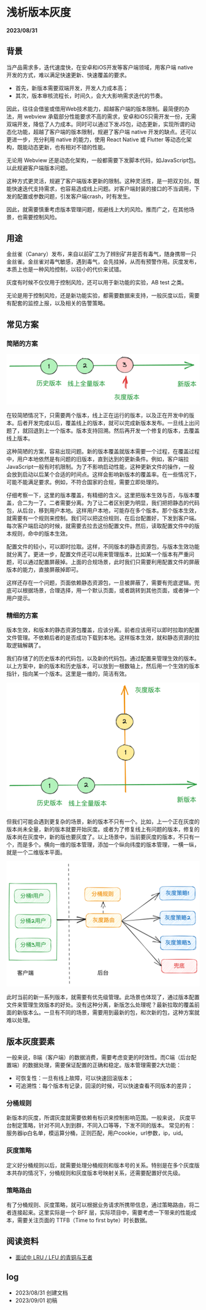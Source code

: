 # 浅析版本灰度

#### 2023/08/31

## 背景

当产品需求多，迭代速度快，在安卓和iOS开发等客户端领域，用客户端 native 开发的方式，难以满足快速更新、快速覆盖的要求。

- 首先，新版本需要双端开发，开发人力成本高；
- 其次，版本审核流程长，时间久，会大大影响需求迭代的节奏。

因此，往往会借鉴或借用Web技术能力，超越客户端的版本限制。最简便的办法，用 webview 承载部分性能要求不高的需求，安卓和iOS只需开发一份，无需双端开发，降低了人力成本。同时可以通过下发JS包，动态更新，实现所谓的动态化功能，超越了客户端的版本限制，规避了客户端 native 开发的缺点。还可以更进一步，充分利用 native 的能力，使用 React Native 或 Flutter 等动态化架构，既能动态更新，也有相对不错的性能。

无论用 Webview 还是动态化架构，一般都需要下发脚本代码，如JavaScript包。以此规避客户端版本问题。

这种方式更灵活，规避了客户端版本更新的限制。这种灵活性，是一把双刃剑，既能快速迭代支持需求，也容易造成线上问题。对客户端封装的接口的不当调用，下发的配置或参数问题，引发客户端crash，时有发生。

因此，就需要慎重考虑版本管理问题，规避线上大的风险。推而广之，在其他场景，也需要控制风险。

## 用途

金丝雀（Canary）发布，来自以前矿工为了辨别矿井是否有毒气，随身携带一只金丝雀。金丝雀对毒气敏感，遇到毒气，会先挂掉，从而有预警作用。灰度发布，本质上也是一种风险控制，以较小的代价来试错。

灰度有时候不仅仅用于控制风险，还可以用于新功能的实验，AB test 之类。

无论是用于控制风险，还是新功能实验，都需要数据来支持，一般灰度以后，需要有配套的监控上报，以及相关的告警策略。

## 常见方案

### 简陋的方案

![简陋的方案](./2023_08_31_canary/simple_version_management.png)

在较简陋情况下，只需要两个版本，线上正在运行的版本，以及正在开发中的版本。后者开发完成以后，覆盖线上的版本，就可以完成新版本发布。一旦线上出问题了，就回退到上一个版本。版本支持回溯。然后再开发一个修复的版本，去覆盖线上版本。

这种简陋的方案，容易出现问题。新的版本覆盖就版本需要一个过程，在覆盖过程中，用户本地依然是有问题的旧版本，直到达到的更新条件。例如，客户端拉JavaScript一般有时机限制。为了不影响启动性能，这种更新文件的操作，一般会放到启动以后某个合适的时间点。这样会影响新版本的覆盖率。在一些情况下，可能不能满足要求。例如，不符合国家的合规，需要立即处理的。

仔细考察一下，这里的版本覆盖，有精细的含义。这里把版本生效与否，与版本覆盖，合二为一了。二者需要分离。为了让二者区别更为明显，我们把把静态的代码包，从后台，移到用户本地。这样用户本地，可能存在多个版本。那个版本生效，就需要有一个规则来控制。我们可以把这份规则，在后台配置好，下发到客户端。每次客户端启动的时候，就需要去拉去这份配置文件。然后，读取配置文件中的版本规则，命中的版本生效。

配置文件的较小，可以即时拉取。这样，不同版本的静态资源包，与版本生效功能就分离了。更进一步，配置文件还可以用来管理版本，比如某一个版本有严重问题，可以通过配置屏蔽掉。上面的合规场景，此时我们只需要利用配置文件的屏蔽版本的能力，直接屏蔽掉即可。

这样还存在一个问题，页面依赖静态资源包，一旦被屏蔽了，需要有兜底逻辑。兜底可以根据场景，合理选择，用一个默认页面，或者跳转到其他页面，或者弹一个用户提示。

### 精细的方案

版本生效，和版本的静态资源包覆盖，应该分离。前者应该用可以即时拉取的配置文件管理。不依赖后者的是否成功下载到本地。这样版本生效，就和静态资源的拉取逻辑解耦了。

我们存储了的历史版本的代码包，以及新的代码包。通过配置来管理生效的版本。以上方案中，新的版本和历史版本，可以放到一根数轴上，然后用一个生效的版本指针，指向某一个版本。这里是一维的，简洁有效。

![精细的方案](./2023_08_31_canary/version_management.png)

但我们可能会遇到更复杂的场景，新的版本不只有一个。比如，上一个正在灰度的版本尚未全量，新的版本就要开始灰度。或者为了修复线上有问题的版本，修复的版本尚在灰度中，新的版也要灰度了。以上场景中，当前要灰度的版本，不只有一个，而是多个。横向一维的版本管理，添加一个纵向纬度的版本管理，一横一纵，就是一个二维版本平面。

![版本管理架构](./2023_08_31_canary/version_management_architecture_1.png)

此时当前的新一系列版本，就需要有优先级管理。此场景也体现了，通过版本配置文件来管理生效版本的好处。没有这种分离，新版怎么处理呢？最新拉取的覆盖前面的新版本么。一旦有不同的场景，需要用到最新的包，和次新的包，这种方案就难以处理。


## 版本灰度要素

一般来说，B端（客户端）的数据消费，需要考虑变更的时效性。而C端（后台配置端）的数据处理，需要保证配置的正确和稳定。版本管理需要2大功能：

- 可恢复性：一旦有线上故障，可以快速回滚版本；
- 可追溯性：每个版本有记录，回滚的时候，可以快速查看不同版本的差异；

### 分桶规则

新版本的灰度，所谓灰度就需要依赖有标识来控制影响范围。一般来说， 灰度平台制定策略，针对不同人到到群，不同入口等等，下发不同的版本。 常见的有：服务器ip白名单，模运算分桶，正则匹配，用户cookie，url参数，ip，uid。

### 灰度策略

定义好分桶规则以后，就需要处理分桶规则和版本号的关系。特别是在多个灰度版本共存的情况下，分桶规则和灰度版本号映射关系，还需要配置好优先级。

### 策略路由

有了分桶规则、灰度策略，就可以根据业务请求所携带信息，通过策略路由，将二者连接起来。这里实际是一个 BFF 层，实际项目中，需要考虑一下带来的性能成本，需要关注页面的 TTFB（Time to first byte）时长数据。

## 阅读资料

- [面试中 LRU / LFU 的青铜与王者](https://halfrost.com/lru_lfu_interview/)

## log

- 2023/08/31 创建文档
- 2023/09/01 初稿

